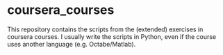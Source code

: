 # coursera_courses

This repository contains the scripts from the (extended) exercises in coursera courses. I usually write the scripts in Python, even if the course uses another language (e.g. Octabe/Matlab).
